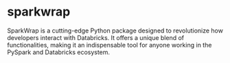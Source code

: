 # sparkwrap
SparkWrap is a cutting-edge Python package designed to revolutionize how developers interact with Databricks. It offers a unique blend of functionalities, making it an indispensable tool for anyone working in the PySpark and Databricks ecosystem.
